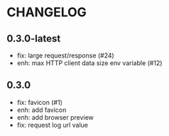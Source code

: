 
# CHANGELOG

## 0.3.0-latest
- fix: large request/response (#24)
- enh: max HTTP client data size env variable (#12)

## 0.3.0
- fix: favicon (#1)
- enh: add favicon
- enh: add browser preview
- fix: request log url value